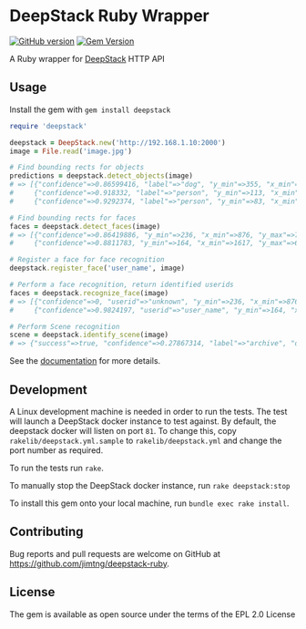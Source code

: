 # DeepStack Ruby Wrapper

[![GitHub version](https://badge.fury.io/gh/jimtng%2Fdeepstack-ruby.svg)](https://github.com/jimtng/deepstack-ruby)
[![Gem Version](https://badge.fury.io/rb/deepstack.svg)](https://rubygems.org/gems/deepstack)

A Ruby wrapper for [DeepStack](https://www.deepstack.cc/) HTTP API

## Usage

Install the gem with `gem install deepstack`

```ruby
require 'deepstack'

deepstack = DeepStack.new('http://192.168.1.10:2000')
image = File.read('image.jpg')

# Find bounding rects for objects
predictions = deepstack.detect_objects(image) 
# => [{"confidence"=>0.86599416, "label"=>"dog", "y_min"=>355, "x_min"=>648, "y_max"=>540, "x_max"=>797},
#     {"confidence"=>0.918332, "label"=>"person", "y_min"=>113, "x_min"=>442, "y_max"=>524, "x_max"=>601},
#     {"confidence"=>0.9292374, "label"=>"person", "y_min"=>83, "x_min"=>294, "y_max"=>521, "x_max"=>447}]

# Find bounding rects for faces
faces = deepstack.detect_faces(image)
# => [{"confidence"=>0.86419886, "y_min"=>236, "x_min"=>876, "y_max"=>730, "x_max"=>1203},
#     {"confidence"=>0.8811783, "y_min"=>164, "x_min"=>1617, "y_max"=>692, "x_max"=>1985}]

# Register a face for face recognition
deepstack.register_face('user_name', image)

# Perform a face recognition, return identified userids
faces = deepstack.recognize_face(image)
# => [{"confidence"=>0, "userid"=>"unknown", "y_min"=>236, "x_min"=>876, "y_max"=>730, "x_max"=>1203},
#     {"confidence"=>0.9824197, "userid"=>"user_name", "y_min"=>164, "x_min"=>1617, "y_max"=>692, "x_max"=>1985}]

# Perform Scene recognition
scene = deepstack.identify_scene(image)
# => {"success"=>true, "confidence"=>0.27867314, "label"=>"archive", "duration"=>0}
```

See the [documentation](https://www.rubydoc.info/gems/deepstack) for more details.

## Development

A Linux development machine is needed in order to run the tests. The test will launch a DeepStack docker instance
to test against. By default, the deepstack docker will listen on port `81`. To change this, copy `rakelib/deepstack.yml.sample` to `rakelib/deepstack.yml` 
and change the port number as required.

To run the tests run `rake`.

To manually stop the DeepStack docker instance, run `rake deepstack:stop`

To install this gem onto your local machine, run `bundle exec rake install`.

## Contributing

Bug reports and pull requests are welcome on GitHub at https://github.com/jimtng/deepstack-ruby.

## License

The gem is available as open source under the terms of the EPL 2.0 License
